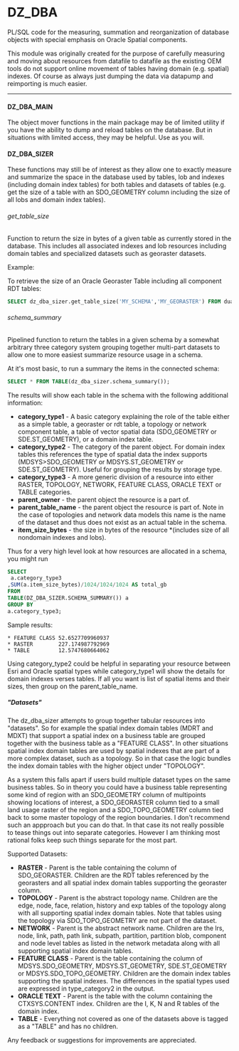 <h1>DZ_DBA</h1>

PL/SQL code for the measuring, summation and reorganization of database objects with special emphasis on Oracle Spatial components.

This module was originally created for the purpose of carefully measuring and moving about resources from datafile to datafile as the existing OEM tools do not support online movement of tables having domain (e.g. spatial) indexes.  Of course as always just dumping the data via datapump and reimporting is much easier.
<hr/>

<h4>DZ_DBA_MAIN</h4>
The object mover functions in the main package may be of limited utility if you have the ability to dump and reload tables on the database.  But in situations with limited access, they may be helpful.  Use as you will.  

<h4>DZ_DBA_SIZER</h4>
These functions may still be of interest as they allow one to exactly measure and summarize the space in the database used by tables, lob and indexes (including domain index tables) for both tables and datasets of tables (e.g. get the size of a table with an SDO_GEOMETRY column including the size of all lobs and domain index tables).

<h6>get_table_size</h6>

Function to return the size in bytes of a given table as currently stored in the database.  This includes all associated indexes and lob resources including domain tables and specialized datasets such as georaster datasets.

Example:

To retrieve the size of an Oracle Georaster Table including all component RDT tables:
```SQL
SELECT dz_dba_sizer.get_table_size('MY_SCHEMA','MY_GEORASTER') FROM dual;
```

<h6>schema_summary</h6>

Pipelined function to return the tables in a given schema by a somewhat arbitrary three category system grouping together multi-part datasets to allow one to more easiest summarize resource usage in a schema.

At it's most basic, to run a summary the items in the connected schema:
```SQL
SELECT * FROM TABLE(dz_dba_sizer.schema_summary());
```
The results will show each table in the schema with the following additional information:
* **category_type1** - A basic category explaining the role of the table either as a simple table, a georaster or rdt table, a topology or network component table, a table of vector spatial data (SDO_GEOMETRY or SDE.ST_GEOMETRY), or a domain index table.
* **category_type2** - The category of the parent object.  For domain index tables this references the type of spatial data the index supports (MDSYS>SDO_GEOMETRY or MDSYS.ST_GEOMETRY or SDE.ST_GEOMETRY).  Useful for grouping the results by storage type.
* **category_type3** - A more generic division of a resource into either RASTER, TOPOLOGY, NETWORK, FEATURE CLASS, ORACLE TEXT or TABLE categories.
* **parent_owner** - the parent object the resource is a part of.
* **parent_table_name** - the parent object the resource is part of.  Note in the case of topologies and network data models this name is the name of the dataset and thus does not exist as an actual table in the schema.
* **item_size_bytes** - the size in bytes of the resource *(includes size of all nondomain indexes and lobs).

Thus for a very high level look at how resources are allocated in a schema, you might run
```SQL
SELECT 
 a.category_type3 
,SUM(a.item_size_bytes)/1024/1024/1024 AS total_gb
FROM 
TABLE(DZ_DBA_SIZER.SCHEMA_SUMMARY()) a
GROUP BY
a.category_type3;
```
Sample results:
```
* FEATURE CLASS 52.6527709960937
* RASTER        227.174987792969
* TABLE         12.5747680664062
```
Using category_type2 could be helpful in separating your resource between Esri and Oracle spatial types while category_type1 will show the details for domain indexes verses tables.  If all you want is list of spatial items and their sizes, then group on the parent_table_name.

<h5>"Datasets"</h5>

The dz_dba_sizer attempts to group together tabular resources into "datasets".  So for example the spatial index domain tables (MDRT and MDXT) that support a spatial index on a business table are grouped together with the business table as a "FEATURE CLASS".  In other situations spatial index domain tables are used by spatial indexes that are part of a more complex dataset, such as a topology.  So in that case the logic bundles the index domain tables with the higher object under "TOPOLOGY".

As a system this falls apart if users build multiple dataset types on the same business tables.  So in theory you could have a business table representing some kind of region with an SDO_GEOMETRY column of multipoints showing locations of interest, a SDO_GEORASTER column tied to a small land usage raster of the region and a SDO_TOPO_GEOMETRY column tied back to some master topology of the region boundaries.  I don't recommend such an appproach but you can do that.  In that case its not really possible to tease things out into separate categories.  However I am thinking most rational folks keep such things separate for the most part.

Supported Datasets:
* **RASTER** - Parent is the table containing the column of SDO_GEORASTER. Children are the RDT tables referenced by the georasters and all spatial index domain tables supporting the georaster column.
* **TOPOLOGY** - Parent is the abstract topology name.  Children are the edge, node, face, relation, history and exp tables of the topology along with all supporting spatial index domain tables.  Note that tables using the topology via SDO_TOPO_GEOMETRY are not part of the dataset.  
* **NETWORK** - Parent is the abstract network name.  Children are the lrs, node, link, path, path link, subpath, partition, partition blob, component and node level tables as listed in the network metadata along with all supporting spatial index domain tables.  
* **FEATURE CLASS** - Parent is the table containing the column of MDSYS.SDO_GEOMETRY, MDSYS.ST_GEOMETRY, SDE.ST_GEOMETRY or MDSYS.SDO_TOPO_GEOMETRY.  Children are the domain index tables supporting the spatial indexes.  The differences in the spatial types used are expressed in type_category2 in the output.
* **ORACLE TEXT** - Parent is the table with the column containing the CTXSYS.CONTENT index.  Children are the I, K, N and R tables of the domain index.
* **TABLE** - Everything not covered as one of the datasets above is tagged as a "TABLE" and has no children.

Any feedback or suggestions for improvements are appreciated.

